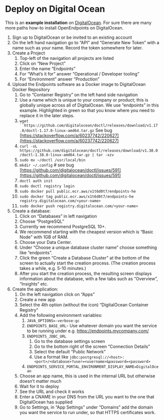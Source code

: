 # Deploy on Digital Ocean

This is an **example installation** on [DigitalOcean](https://digitalocean.com). For sure there are many more paths how-to install OpenEndpoints on DigitalOcean.

1. Sign up to DigitalOcean or be invited to an existing account
2. On the left hand navigation go to “API” and “Generate New Token” with a name such as your name. Record the token somewhere for later.
3. Create a Project
   1. Top-left of the navigation all projects are listed
   2. Click on “New Project”
   3. Enter the name “Endpoints”
   4. For “What’s it for” answer “Operational / Developer tooling”
   5. For “Environment” answer “Production”
4. Upload the Endpoints software as a Docker image to DigitalOcean Docker Repository
   1. Go to “Container Registry” on the left hand side navigation
   2. Use a name which is unique to your company or product; this is globally unique across all of DigitalOcean. We use “endpoints” in this example. Highlighted in green so that you know where you need to replace it in the later steps.
   3. `wget ``https://github.com/digitalocean/doctl/releases/download/v1.17.0/doctl-1.17.0-linux-amd64.tar.gz` See bug [https://stackoverflow.com/a/60237742/220627](https://stackoverflow.com/a/60237742/220627)
   4. `curl -sL https://github.com/digitalocean/doctl/releases/download/v1.38.0/doctl-1.38.0-linux-amd64.tar.gz | tar -xzv`
   5. `sudo mv ~/doctl /usr/local/bin`
   6. `mkdir ~/.config` # see bug [https://github.com/digitalocean/doctl/issues/591](https://github.com/digitalocean/doctl/issues/591)
   7. `doctl auth init`
   8. `sudo doctl registry login`
   9. `sudo docker pull public.ecr.aws/x1t6d0t7/endpoints-he`
   10. `sudo docker tag public.ecr.aws/x1t6d0t7/endpoints-he registry.digitalocean.com/<your-name>`
   11. `sudo docker push registry.digitalocean.com/<your-name>`
5. Create a database:
   1. Click on “Databases” in left navigation
   2. Choose “PostgreSQL”
   3. Currently we recommend PostgreSQL 10+.
   4. We recommend starting with the cheapest version which is “Basic Node” with 1GB of RAM.
   5. Choose your Data Center.
   6. Under “Choose a unique database cluster name” choose something like “endpoints”.
   7. Click the green “Create a Database Cluster” at the bottom of the screen to actually start the creation process. (The creation process takes a while, e.g. 5-10 minutes.)
   8. After you start the creation process, the resulting screen displays information about the database, with a few tabs such as “Overview”, “Insights” etc.
6. Create the application:
   1. On the left navigation click on “Apps”
   2. Create a new app
   3. Select the 4th option (without the icon) “DigitalOcean Container Registry”
   4. Add the following environment variables:
      1. `JAVA_OPTIONS=-verbose:gc`
      2. `ENDPOINTS_BASE_URL`- Use whatever domain you want the service to be running under e.g. https://endpoints.mycompany.com/
      3. `ENDPOINTS_JDBC_URL`
         1. Go to the database settings screen
         2. Go to the bottom right of the screen “Connection Details”
         3. Select the default “Public Network”
         4. Use a format like `jdbc:postgresql://<host>:<port>/<database>?user=<username>&password=<password>`
      4. `ENDPOINTS_SERVICE_PORTAL_ENVIRONMENT_DISPLAY_NAME=DigitalOcean`
   5. Choose an app name, this is used in the internal URL but otherwise doesn’t matter much
   6. Wait for it to deploy
   7. See the URL and check it works
   8. Enter a CNAME in your DNS from the URL you want to the one that DigitalOcean has supplied
   9. Go to Settings, in “App Settings” under “Domains” add the domain you want the service to run under, so that HTTPS certificates work.
